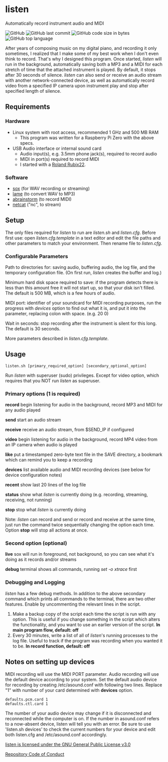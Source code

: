 # listen
Automatically record instrument audio and MIDI

![GitHub](https://img.shields.io/github/license/danieljweinberg/listen?color=3d9fbf&style=plastic)
![GitHub last commit](https://img.shields.io/github/last-commit/danieljweinberg/listen?style=plastic)
![GitHub code size in bytes](https://img.shields.io/github/languages/code-size/danieljweinberg/listen?color=dea92c&style=plastic)
![GitHub top language](https://img.shields.io/github/languages/top/danieljweinberg/listen?color=3aa64c&style=plastic)

After years of composing music on my digital piano, and recording it only sometimes, I realized that I make some of my best work when I don't even think to record. That's why I designed this program. Once started, _listen_ will run in the background, automatically saving both a MP3 and a MIDI for each stretch of time that the attached instrument is played. By default, it stops after 30 seconds of silence. _listen_ can also send or receive an audio stream with another network-connected device, as well as automatically record video from a specified IP camera upon instrument play and stop after specified length of silence.

## Requirements
### Hardware
- Linux system with root access, recommended 1 GHz and 500 MB RAM
  - This program was written for a Raspberry Pi Zero with the above specs.
- USB Audio interface or internal sound card
  - Audio input(s), e.g. 3.5mm phone jack(s), required to record audio
  - MIDI in port(s) required to record MIDI
  - I started with a [Roland Rubix22](https://www.roland.com/us/products/rubix22/).
### Software  
- [sox](http://sox.sourceforge.net/) (for WAV recording or streaming)
- [lame](https://lame.sourceforge.io/) (to convert WAV to MP3)
- [abrainstorm](http://www.sreal.com/~div/midi-utilities/) (to record MIDI)
- [netcat](http://netcat.sourceforge.net/) ("nc", to stream)

## Setup
The only files required for _listen_ to run are _listen.sh_ and _listen.cfg_. Before first use: open _listen.cfg.template_ in a text editor and edit the file paths and other parameters to match your environment. Then rename file to _listen.cfg_.

### Configurable Parameters
Path to directories for: saving audio, buffering audio, the log file, and the temporary configuration file. (On first run, _listen_ creates the buffer and log.)

Minimum hard disk space required to save: if the program detects there is less than this amount free it will not start up, so that your disk isn't filled. The default is 500 MB, which is a few hours of audio.

MIDI port: identifier of your soundcard for MIDI recording purposes, run the progress with _devices_ option to find out what it is, and put it into the parameter, replacing colon with space. (e.g. 20 0)

Wait in seconds: stop recording after the instrument is silent for this long. The default is 30 seconds.

More parameters described in _listen.cfg.template_.

## Usage
```
listen.sh [primary_required_option] [secondary_optional_option]
```

Run _listen_ with superuser (sudo) privileges. Except for video option, which requires that you NOT run _listen_ as superuser.


### Primary options (1 is required)
  **record**	begin listening for audio in the background, record MP3 and MIDI for any audio played
  
  **send**		start an audio stream
  
  **receive**	receive an audio stream, from $SEND_IP if configured

  **video**	begin listening for audio in the background, record MP4 video from an IP camera when audio is played
  
  **like**		put a timestamped zero-byte text file in the SAVE directory, a bookmark which can remind you to keep a recording
  
  **devices**	list available audio and MIDI recording devices (see below for device configuration notes)
  
  **recent**	show last 20 lines of the log file
  
  **status**	show what _listen_ is currently doing (e.g. recording, streaming, receiving, not running)
  
  **stop**		stop what _listen_ is currently doing
  
Note: _listen_ can record and send or record and receive at the same time, just run the command twice sequentially changing the option each time. Option **stop** will stop all actions at once.
  
### Second option (optional)
  **live**		sox will run in foreground, not background, so you can see what it's doing as it records and/or streams
        
  **debug**		terminal shows all commands, running _set -o xtrace_ first
  
### Debugging and Logging

_listen_ has a few debug methods. In addition to the above secondary command which prints all commands to the terminal, there are two other features. Enable by uncommenting the relevant lines in the script.
1. Make a backup copy of the script each time the script is run with any option. This is useful if you change something in the script which alters the functionality, and you want to use an earlier version of the script. **In main program flow, default: off**
2. Every 30 minutes, write a list of all of _listen_'s running processes to the log file. Useful to track if the program was recording when you wanted it to be. **In record function, default: off**

## Notes on setting up devices
MIDI recording will use the MIDI PORT parameter. 
Audio recording will use the default device according to your system.
Set the default audio device for recording by creating /etc/asound.conf with following two lines. 
Replace "1" with number of your card determined with **devices** option.

```
defaults.pcm.card 1
defaults.ctl.card 1
```
The number of your audio device may change if it is disconnected and reconnected while the computer is on.
If the number in asound.conf refers to a now-absent device, listen will tell you with an error.
Be sure to use 'listen.sh devices' to check the current numbers for your device and edit both 
listen.cfg and /etc/asound.conf accordingly.

[listen is licensed under the GNU General Public License v3.0](../LICENSE.txt)

[Repository Code of Conduct](../CODE_OF_CONDUCT.md)
